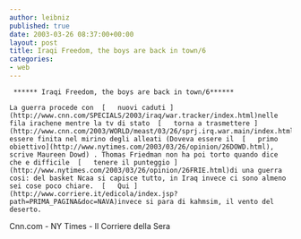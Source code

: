 ```yaml
---
author: leibniz
published: true
date: 2003-03-26 08:37:00+00:00
layout: post
title: Iraqi Freedom, the boys are back in town/6
categories:
- web
---
```


	 ****** Iraqi Freedom, the boys are back in town/6******
	
	La guerra procede con  [   nuovi caduti ](http://www.cnn.com/SPECIALS/2003/iraq/war.tracker/index.html)nelle fila irachene mentre la tv di stato  [   torna a trasmettere ](http://www.cnn.com/2003/WORLD/meast/03/26/sprj.irq.war.main/index.html)dopo essere finita nel mirino degli alleati (Doveva essere il  [   primo obiettivo](http://www.nytimes.com/2003/03/26/opinion/26DOWD.html), scrive Maureen Dowd) . Thomas Friedman non ha poi torto quando dice che e difficile  [   tenere il punteggio ](http://www.nytimes.com/2003/03/26/opinion/26FRIE.html)di una guerra cosi: del basket Ncaa si capisce tutto, in Iraq invece ci sono almeno sei cose poco chiare.  [   Qui ](http://www.corriere.it/edicola/index.jsp?path=PRIMA_PAGINA&doc=NAVA)invece si para di kahmsim, il vento del deserto.  
  Cnn.com - NY Times - Il Corriere della Sera